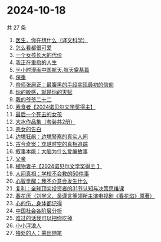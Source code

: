 # 2024-10-18

共 27 条

<!-- BEGIN WEREAD -->
<!-- 最后更新时间 2024-10-18 06:01:07 +0800 -->
1. [医生，你在想什么（译文科学）](https://weread.qq.com/web/bookDetail/42e32f30813ab8065g014886)
1. [怎么看都很可爱](https://weread.qq.com/web/bookDetail/58632340813ab9455g014db0)
1. [一个女孩长大的代价](https://weread.qq.com/web/bookDetail/1ec32a00813ab943dg01681b)
1. [我正在重启的人生](https://weread.qq.com/web/bookDetail/19232860813ab943ag0112b4)
1. [半小时漫画中国航天.航天奠基篇](https://weread.qq.com/web/bookDetail/370328f0813ab945bg011467)
1. [保重](https://weread.qq.com/web/bookDetail/35a32880813ab7295g0177de)
1. [帝师张居正：最腹黑的手段实现最初的信仰](https://weread.qq.com/web/bookDetail/125321f0813ab93c7g0113e2)
1. [你的敏感，就是你的天赋](https://weread.qq.com/web/bookDetail/9a732e40813ab71b8g013273)
1. [我的爷爷二十二](https://weread.qq.com/web/bookDetail/f4632510813ab93d6g012e40)
1. [素食者【2024诺贝尔文学奖得主】](https://weread.qq.com/web/bookDetail/2ff32410726da6902ff40f0)
1. [最后一个死去的女孩](https://weread.qq.com/web/bookDetail/fce32e50813ab944bg013e30)
1. [大冰作品集（套装共2册）](https://weread.qq.com/web/bookDetail/3963244072550e063962006)
1. [恶女的告白](https://weread.qq.com/web/bookDetail/72b32170813ab945bg017ab8)
1. [边境狂飙：边境警察的真实人间](https://weread.qq.com/web/bookDetail/02032f10813ab943ag015dae)
1. [古今奇案：穿越时空的真相追踪](https://weread.qq.com/web/bookDetail/bfb325c0813ab93c6g0196b2)
1. [叙事本能：大脑为什么爱编故事](https://weread.qq.com/web/bookDetail/51a32a20813ab944bg0122ed)
1. [父亲](https://weread.qq.com/web/bookDetail/c5932a1072a2add9c59b123)
1. [植物妻子【2024诺贝尔文学奖得主 】](https://weread.qq.com/web/bookDetail/93932ba0813ab7ab7g010a1e)
1. [人间真相：学校不会教的50件事](https://weread.qq.com/web/bookDetail/496329f0813ab93c7g0109c4)
1. [心智觉醒：我不介意会发生什么](https://weread.qq.com/web/bookDetail/6f732540813ab8437g015aeb)
1. [复利：全球顶尖投资者的31节认知与决策思维课](https://weread.qq.com/web/bookDetail/f7d32730813ab9423g0162bb)
1. [春花厌（刘学义、吴谨言等领衔主演电视剧《春花焰》原著）](https://weread.qq.com/web/bookDetail/01d32e407166f41b01de7ed)
1. [心的伤，身体都记得](https://weread.qq.com/web/bookDetail/c2a32bd0813ab8ee8g011b58)
1. [中国社会各阶层分析](https://weread.qq.com/web/bookDetail/085326e0728b493c085ade1)
1. [难过的话我可以把你吃掉](https://weread.qq.com/web/bookDetail/ddd32c60813ab92f5g019017)
1. [小小浮浪人](https://weread.qq.com/web/bookDetail/ebd325b0813ab8e3fg015c07)
1. [独处的人：蒙田随笔](https://weread.qq.com/web/bookDetail/70b32a20813ab911bg014812)
<!-- END WEREAD -->
